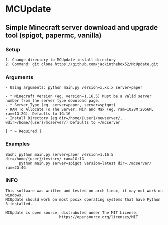 # MCUpdate

## Simple Minecraft server download and upgrade tool (spigot, papermc, vanilla)

### Setup
    1. Change directory to MCUpdate install directory
    2. Command: git clone https://github.com/jackinthebox52/McUpdate.git

### Arguments
    - Using arguments: python main.py version=x.xx.x server=paper

    - * Minecraft Version (eg. version=1.16.5) Must be a valid server number from the server type download page.
    - * Server Type (eg. server=paper, server=spigot)
    - RAM To Allocate To The Server, Min and Max (eg. ram=1028M:2056M, ram=1G:2G). Defaults to 1G:1G
    - Install Directory (eg dir=/home/{user}/newserver/, wdir=/home/{user}/mcserver/) Defaults to ~/mcserver

    [ * = Required ]
    
### Examples
    Bash: python main.py server=paper version=1.16.5 dir=/home/{user}/testsrv/ ram=1G:1G
          python main.py server=spigot version=latest dir=./mcserver/ ram=2G:4G

### INFO
    This software was written and tested on arch linux, it may not work on windows.
    MCUpdate should work on most posix operating systems that have Python 3 installed.

    MCUpdate is open source, distrubuted under The MIT License.
                            https://opensource.org/licenses/MIT

    

